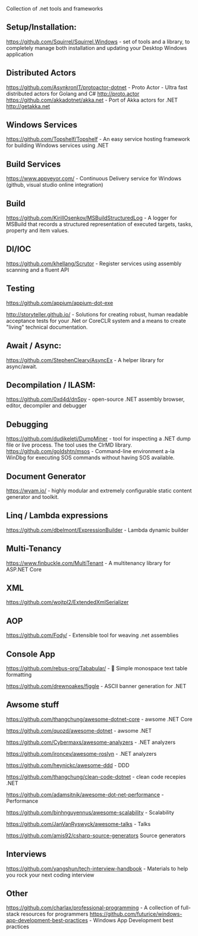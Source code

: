 Collection of .net tools and frameworks

Setup/Installation:
-----------------------
https://github.com/Squirrel/Squirrel.Windows - set of tools and a library, to completely manage both installation and updating your Desktop Windows application

Distributed Actors
-----------------------
https://github.com/AsynkronIT/protoactor-dotnet - Proto Actor - Ultra fast distributed actors for Golang and C# http://proto.actor 
https://github.com/akkadotnet/akka.net - Port of Akka actors for .NET http://getakka.net 


Windows Services
-----------------------
https://github.com/Topshelf/Topshelf - An easy service hosting framework for building Windows services using .NET

Build Services
-----------------------
https://www.appveyor.com/ - Continuous Delivery service for Windows (github, visual studio online integration)

Build
-----------------------
https://github.com/KirillOsenkov/MSBuildStructuredLog - A logger for MSBuild that records a structured representation of executed targets, tasks, property and item values.

DI/IOC
-----------------------
https://github.com/khellang/Scrutor - Register services using assembly scanning and a fluent API

Testing
-----------------------
https://github.com/appium/appium-dot-exe

http://storyteller.github.io/ - Solutions for creating robust, human readable acceptance tests for your .Net or CoreCLR system and a means to create "living" technical documentation.

Await / Async:
-----------------------
https://github.com/StephenCleary/AsyncEx - A helper library for async/await.

Decompilation / ILASM:
-----------------------
https://github.com/0xd4d/dnSpy - open-source .NET assembly browser, editor, decompiler and debugger

Debugging
-----------------------
https://github.com/dudikeleti/DumpMiner - tool for inspecting a .NET dump file or live process. The tool uses the ClrMD library. 
https://github.com/goldshtn/msos - Command-line environment a-la WinDbg for executing SOS commands without having SOS available.

Document Generator
-----------------------
https://wyam.io/ - highly modular and extremely configurable static content generator and toolkit.

Linq / Lambda expressions
-----------------------
https://github.com/dbelmont/ExpressionBuilder - Lambda dynamic builder

Multi-Tenancy
-----------------------
https://www.finbuckle.com/MultiTenant - A multitenancy library for ASP.NET Core

XML
-----------------------
https://github.com/wojtpl2/ExtendedXmlSerializer

AOP
-----------------------
https://github.com/Fody/ - Extensible tool for weaving .net assemblies

Console App
-----------------------
https://github.com/rebus-org/Tababular/ - 📃 Simple monospace text table formatting

https://github.com/drewnoakes/figgle - ASCII banner generation for .NET

Awsome stuff
-----------------------
https://github.com/thangchung/awesome-dotnet-core - awsome .NET Core

https://github.com/quozd/awesome-dotnet - awsome .NET

https://github.com/Cybermaxs/awesome-analyzers - .NET analyzers

https://github.com/ironcev/awesome-roslyn - .NET analyzers

https://github.com/heynickc/awesome-ddd - DDD

https://github.com/thangchung/clean-code-dotnet - clean code recepies .NET

https://github.com/adamsitnik/awesome-dot-net-performance - Performance

https://github.com/binhnguyennus/awesome-scalability - Scalability

https://github.com/JanVanRyswyck/awesome-talks - Talks

https://github.com/amis92/csharp-source-generators Source generators

Interviews
-----------------------
https://github.com/yangshun/tech-interview-handbook - Materials to help you rock your next coding interview

Other
-----------------------
https://github.com/charlax/professional-programming - A collection of full-stack resources for programmers
https://github.com/futurice/windows-app-development-best-practices - Windows App Development best practices
